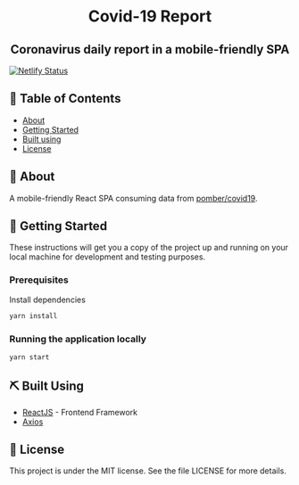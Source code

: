 <h1 align="center">Covid-19 Report</h1>

<h2 align="center">Coronavirus daily report in a mobile-friendly SPA</h2>

[![Netlify Status](https://api.netlify.com/api/v1/badges/d4376f02-84ac-4419-9fc0-0f6b9c8ca252/deploy-status)](https://app.netlify.com/sites/covid19-report/deploys)

## :page_facing_up: Table of Contents

- [About](#about)
- [Getting Started](#getting_started)
- [Built using](#built_using)
- [License](#license)

## 🧐 About <a name = "about"></a>

A mobile-friendly React SPA consuming data from <a href="https://github.com/pomber/covid19/">pomber/covid19</a>.

## 🏁 Getting Started <a name = "getting_started"></a>

These instructions will get you a copy of the project up and running on your local machine for development and testing purposes.

### Prerequisites

Install dependencies

```sh
yarn install
```

### Running the application locally

```sh
yarn start
```

## ⛏️ Built Using <a name = "built_using"></a>

- [ReactJS](https://reactjs.org/) - Frontend Framework
- [Axios](https://github.com/axios/axios)

## :memo: License <a name = "license"></a>

This project is under the MIT license. See the file LICENSE for more details.
